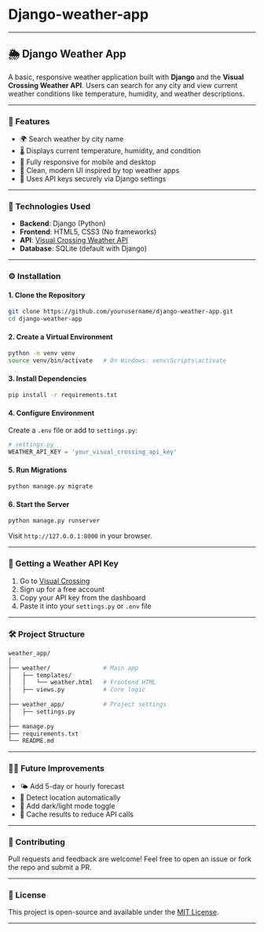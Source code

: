 # Django-weather-app

---

## 🌦️ Django Weather App

A basic, responsive weather application built with **Django** and the **Visual Crossing Weather API**. Users can search for any city and view current weather conditions like temperature, humidity, and weather descriptions.

---

### 🚀 Features

- 🌍 Search weather by city name
- 🌡️ Displays current temperature, humidity, and condition
- 📱 Fully responsive for mobile and desktop
- 🎨 Clean, modern UI inspired by top weather apps
- 🔐 Uses API keys securely via Django settings

---

### 🔧 Technologies Used

- **Backend**: Django (Python)
- **Frontend**: HTML5, CSS3 (No frameworks)
- **API**: [Visual Crossing Weather API](https://www.visualcrossing.com)
- **Database**: SQLite (default with Django)

---

### ⚙️ Installation

#### 1. Clone the Repository

```bash
git clone https://github.com/yourusername/django-weather-app.git
cd django-weather-app
```

#### 2. Create a Virtual Environment

```bash
python -m venv venv
source venv/bin/activate   # On Windows: venv\Scripts\activate
```

#### 3. Install Dependencies

```bash
pip install -r requirements.txt
```

#### 4. Configure Environment

Create a `.env` file or add to `settings.py`:

```python
# settings.py
WEATHER_API_KEY = 'your_visual_crossing_api_key'
```

#### 5. Run Migrations

```bash
python manage.py migrate
```

#### 6. Start the Server

```bash
python manage.py runserver
```

Visit `http://127.0.0.1:8000` in your browser.

---

### 🔑 Getting a Weather API Key

1. Go to [Visual Crossing](https://www.visualcrossing.com/weather-api)
2. Sign up for a free account
3. Copy your API key from the dashboard
4. Paste it into your `settings.py` or `.env` file

---

### 🛠 Project Structure

```bash
weather_app/
│
├── weather/               # Main app
│   ├── templates/
│   │   └── weather.html   # Frontend HTML
│   ├── views.py           # Core logic
│
├── weather_app/           # Project settings
│   ├── settings.py
│
├── manage.py
├── requirements.txt
└── README.md
```

---

### 🙋‍♀️ Future Improvements

- 🌤️ Add 5-day or hourly forecast
- 📍 Detect location automatically
- 🎨 Add dark/light mode toggle
- 🧠 Cache results to reduce API calls

---

### 🤝 Contributing

Pull requests and feedback are welcome! Feel free to open an issue or fork the repo and submit a PR.

---

### 📄 License

This project is open-source and available under the [MIT License](LICENSE).

---
